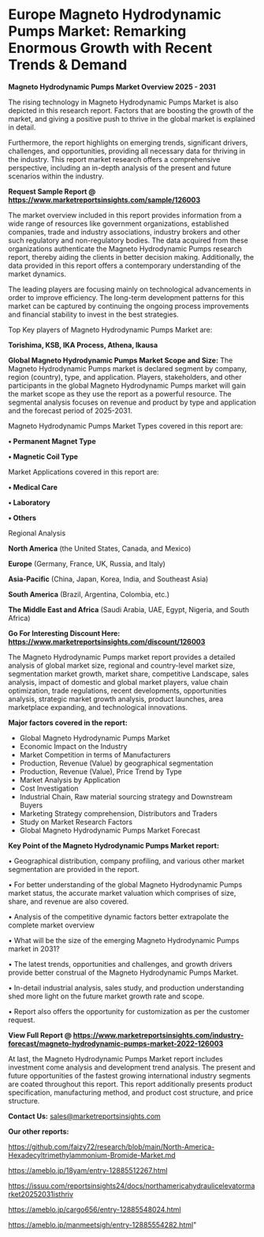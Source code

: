 # Europe Magneto Hydrodynamic Pumps Market: Remarking Enormous Growth with Recent Trends & Demand

<Strong> Magneto Hydrodynamic Pumps Market Overview 2025 - 2031</strong>

The rising technology in Magneto Hydrodynamic Pumps Market is also depicted in this research report. Factors that are boosting the growth of the market, and giving a positive push to thrive in the global market is explained in detail.

Furthermore, the report highlights on emerging trends, significant drivers, challenges, and opportunities, providing all necessary data for thriving in the industry. This report market research offers a comprehensive perspective, including an in-depth analysis of the present and future scenarios within the industry.

<strong>Request Sample Report @ <a href=https://www.marketreportsinsights.com/sample/126003>https://www.marketreportsinsights.com/sample/126003</a></strong>

The market overview included in this report provides information from a wide range of resources like government organizations, established companies, trade and industry associations, industry brokers and other such regulatory and non-regulatory bodies. The data acquired from these organizations authenticate the Magneto Hydrodynamic Pumps research report, thereby aiding the clients in better decision making. Additionally, the data provided in this report offers a contemporary understanding of the market dynamics.

The leading players are focusing mainly on technological advancements in order to improve efficiency. The long-term development patterns for this market can be captured by continuing the ongoing process improvements and financial stability to invest in the best strategies.

Top Key players of Magneto Hydrodynamic Pumps Market are:

<strong>Torishima, KSB, IKA Process, Athena, Ikausa</strong>

<strong><b>Global Magneto Hydrodynamic Pumps Market Scope and Size:</b></strong>
The Magneto Hydrodynamic Pumps market is declared segment by company, region (country), type, and application. Players, stakeholders, and other participants in the global Magneto Hydrodynamic Pumps market will gain the market scope as they use the report as a powerful resource. The segmental analysis focuses on revenue and product by type and application and the forecast period of 2025-2031.

Magneto Hydrodynamic Pumps Market Types covered in this report are:

<strong>• Permanent Magnet Type

• Magnetic Coil Type</strong>

Market Applications covered in this report are:

<strong>• Medical Care

• Laboratory

• Others</strong> 

Regional Analysis

<strong>North America</strong> (the United States, Canada, and Mexico)

<strong>Europe</strong> (Germany, France, UK, Russia, and Italy)

<strong>Asia-Pacific</strong> (China, Japan, Korea, India, and Southeast Asia)

<strong>South America</strong> (Brazil, Argentina, Colombia, etc.)

<strong>The Middle East and Africa</strong> (Saudi Arabia, UAE, Egypt, Nigeria, and South Africa)

<strong>Go For Interesting Discount Here: <a href=https://www.marketreportsinsights.com/discount/126003>https://www.marketreportsinsights.com/discount/126003</a></strong>

The Magneto Hydrodynamic Pumps market report provides a detailed analysis of global market size, regional and country-level market size, segmentation market growth, market share, competitive Landscape, sales analysis, impact of domestic and global market players, value chain optimization, trade regulations, recent developments, opportunities analysis, strategic market growth analysis, product launches, area marketplace expanding, and technological innovations.

<strong><b>Major factors covered in the report:</b></strong>
<ul>
  <li>Global Magneto Hydrodynamic Pumps Market </li>
  <li>Economic Impact on the Industry</li>
  <li>Market Competition in terms of Manufacturers</li>
  <li>Production, Revenue (Value) by geographical segmentation</li>
  <li>Production, Revenue (Value), Price Trend by Type</li>
  <li>Market Analysis by Application</li>
  <li>Cost Investigation</li>
  <li>Industrial Chain, Raw material sourcing strategy and Downstream Buyers</li>
  <li>Marketing Strategy comprehension, Distributors and Traders</li>
  <li>Study on Market Research Factors</li>
  <li>Global Magneto Hydrodynamic Pumps Market Forecast</li>
</ul>

<strong><b>Key Point of the Magneto Hydrodynamic Pumps Market report:</b></strong>

• Geographical distribution, company profiling, and various other market segmentation are provided in the report.

• For better understanding of the global Magneto Hydrodynamic Pumps market status, the accurate market valuation which comprises of size, share, and revenue are also covered.

• Analysis of the competitive dynamic factors better extrapolate the complete market overview

• What will be the size of the emerging Magneto Hydrodynamic Pumps market in 2031?

• The latest trends, opportunities and challenges, and growth drivers provide better construal of the Magneto Hydrodynamic Pumps Market.

• In-detail industrial analysis, sales study, and production understanding shed more light on the future market growth rate and scope.

• Report also offers the opportunity for customization as per the customer request.

<strong><b>View Full Report @ <a href=https://www.marketreportsinsights.com/industry-forecast/magneto-hydrodynamic-pumps-market-2022-126003>https://www.marketreportsinsights.com/industry-forecast/magneto-hydrodynamic-pumps-market-2022-126003</a></b></strong>


At last, the Magneto Hydrodynamic Pumps Market report includes investment come analysis and development trend analysis. The present and future opportunities of the fastest growing international industry segments are coated throughout this report. This report additionally presents product specification, manufacturing method, and product cost structure, and price structure.

<strong>Contact Us:</strong>
sales@marketreportsinsights.com

<strong>Our other reports:</strong>

<a href=https://github.com/faizy72/research/blob/main/North-America-Hexadecyltrimethylammonium-Bromide-Market.md>https://github.com/faizy72/research/blob/main/North-America-Hexadecyltrimethylammonium-Bromide-Market.md</a>

<a href=https://ameblo.jp/18yam/entry-12885512267.html>https://ameblo.jp/18yam/entry-12885512267.html</a>

<a href=https://issuu.com/reportsinsights24/docs/northamericahydraulicelevatormarket20252031isthriv>https://issuu.com/reportsinsights24/docs/northamericahydraulicelevatormarket20252031isthriv</a>

<a href=https://ameblo.jp/cargo656/entry-12885548024.html>https://ameblo.jp/cargo656/entry-12885548024.html</a>

<a href=https://ameblo.jp/manmeetsigh/entry-12885554282.html>https://ameblo.jp/manmeetsigh/entry-12885554282.html</a>"
